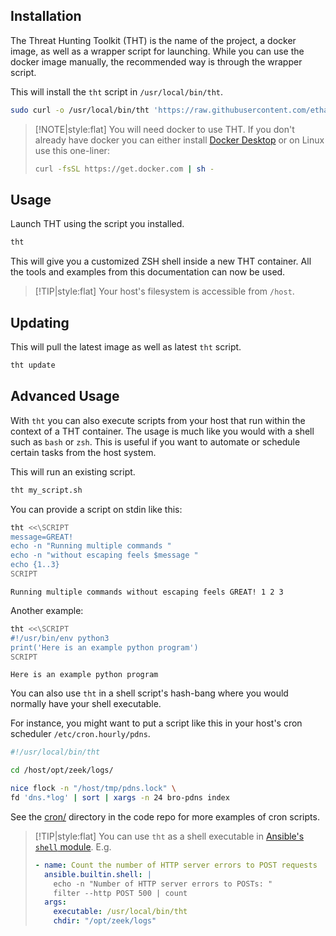 ## Installation

The Threat Hunting Toolkit (THT) is the name of the project, a docker image, as well as a wrapper script for launching. While you can use the docker image manually, the recommended way is through the wrapper script.

This will install the `tht` script in `/usr/local/bin/tht`.

```bash
sudo curl -o /usr/local/bin/tht 'https://raw.githubusercontent.com/ethack/tht/main/tht' && sudo chmod +x /usr/local/bin/tht
```

> [!NOTE|style:flat]
> You will need docker to use THT. If you don't already have docker you can either install [Docker Desktop](https://docs.docker.com/get-docker/) or on Linux use this one-liner:
> 
> ```bash
> curl -fsSL https://get.docker.com | sh -
> ```

## Usage

Launch THT using the script you installed.

```bash
tht
```

This will give you a customized ZSH shell inside a new THT container. All the tools and examples from this documentation can now be used. 

> [!TIP|style:flat]
> Your host's filesystem is accessible from `/host`.

## Updating

This will pull the latest image as well as latest `tht` script.

```bash
tht update
```

## Advanced Usage

With `tht` you can also execute scripts from your host that run within the context of a THT container. The usage is much like you would with a shell such as `bash` or `zsh`. This is useful if you want to automate or schedule certain tasks from the host system.

This will run an existing script.

```bash
tht my_script.sh
```

You can provide a script on stdin like this:

```bash
tht <<\SCRIPT
message=GREAT!
echo -n "Running multiple commands "
echo -n "without escaping feels $message "
echo {1..3}
SCRIPT
```

    Running multiple commands without escaping feels GREAT! 1 2 3

Another example:

```bash
tht <<\SCRIPT
#!/usr/bin/env python3
print('Here is an example python program')
SCRIPT
```

    Here is an example python program

You can also use `tht` in a shell script's hash-bang where you would normally have your shell executable.

For instance, you might want to put a script like this in your host's cron scheduler `/etc/cron.hourly/pdns`.

```bash
#!/usr/local/bin/tht

cd /host/opt/zeek/logs/

nice flock -n "/host/tmp/pdns.lock" \
fd 'dns.*log' | sort | xargs -n 24 bro-pdns index
```

See the [cron/](https://github.com/ethack/tht/tree/main/cron) directory in the code repo for more examples of cron scripts.

> [!TIP|style:flat]
> You can use `tht` as a shell executable in [Ansible's `shell` module](https://docs.ansible.com/ansible/latest/collections/ansible/builtin/shell_module.html). E.g. 
> ```yaml
> - name: Count the number of HTTP server errors to POST requests
>   ansible.builtin.shell: |
>     echo -n "Number of HTTP server errors to POSTs: "
>     filter --http POST 500 | count
>   args:
>     executable: /usr/local/bin/tht
>     chdir: "/opt/zeek/logs"
> ```


